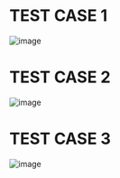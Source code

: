 # TEST CASE 1

![image](https://user-images.githubusercontent.com/98792351/156719000-f0210067-9ac5-4f86-8dce-114c90406ac9.png)


# TEST CASE 2

![image](https://user-images.githubusercontent.com/98792351/156719120-e99b1668-dcdf-4713-a3ac-4551dcba0be9.png)

# TEST CASE 3

![image](https://user-images.githubusercontent.com/98792351/156719202-b0bbc270-5af6-4c42-93d2-b3006fb3d4ec.png)



